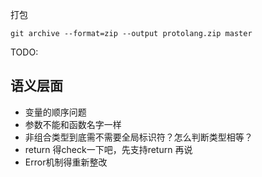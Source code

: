 打包

```
git archive --format=zip --output protolang.zip master
```

TODO:

## 语义层面

- 变量的顺序问题
- 参数不能和函数名字一样
- 非组合类型到底需不需要全局标识符？怎么判断类型相等？
- return 得check一下吧，先支持return 再说
- Error机制得重新整改